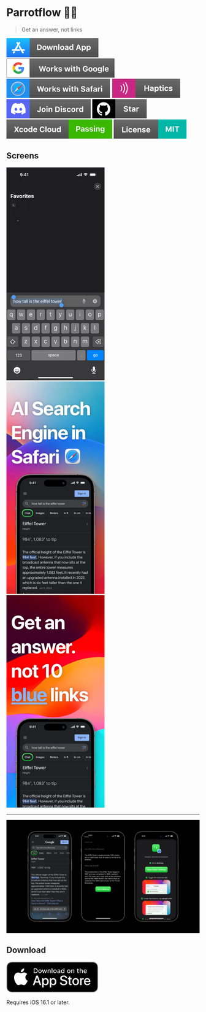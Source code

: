 # Parrotflow 🦜🌊

> Get an answer, not links

[![download-app](/.README/assets/badges/download-app.svg)](https://parrotflow.com)
[![google](/.README/assets/badges/google.svg)](https://parrotflow.com)
[![safari](/.README/assets/badges/safari.svg)](https://parrotflow.com)
[![haptics](/.README/assets/badges/haptics.svg)](https://parrotflow.com)
[![discord](/.README/assets/badges/discord.svg)](https://discord.gg/8FZMaucm)
[![github-star](/.README/assets/badges/github-star.svg)](https://github.com/jsj/parrotflow)
[![xcode-cloud](/.README/assets/badges/xcode-cloud.svg)](https://parrotflow.com)
[![license](/.README/assets/badges/license.svg)](https://parrotflow.com/license)

## Screens

![demo](/.README/assets/screens/demo.gif)
![0](/.README/assets/screens/0.png)
![1](/.README/assets/screens/1.png)

---

![all](/.README/assets/screens/all.png)

## Download

[![app-store](/.README/assets/badges/Download_on_the_App_Store_Badge_US-UK_RGB_blk_092917.svg)](https://apps.apple.com/us/app/parrotflow/id6450801102)

Requires iOS 16.1 or later.
